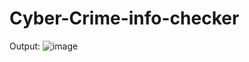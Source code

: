 # Cyber-Crime-info-checker

Output:
![image](https://github.com/user-attachments/assets/620b856b-e252-4469-88ab-ff1d99c8b389)
